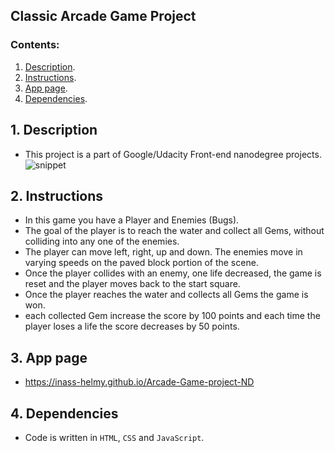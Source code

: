 ## Classic Arcade Game Project

### Contents:
1. [Description](#1-description).
2. [Instructions](#2-instructions).
3. [App page](#3-app-page).
4. [Dependencies](#4-dependencies).

## 1. Description
- This project is a part of Google/Udacity Front-end nanodegree projects.
![snippet](imags/game-snippet.png)

## 2. Instructions
- In this game you have a Player and Enemies (Bugs).
- The goal of the player is to reach the water and collect all Gems, without colliding into any one of the enemies.
- The player can move left, right, up and down. The enemies move in varying speeds on the paved block portion of the scene.
- Once the player collides with an enemy, one life decreased, the game is reset and the player moves back to the start square.
- Once the player reaches the water and collects all Gems the game is won.
- each collected Gem increase the score by 100 points and each time the player loses a life the score decreases by 50 points.

## 3. App page
- https://inass-helmy.github.io/Arcade-Game-project-ND

## 4. Dependencies
- Code is written in `HTML`, `CSS` and `JavaScript`.
